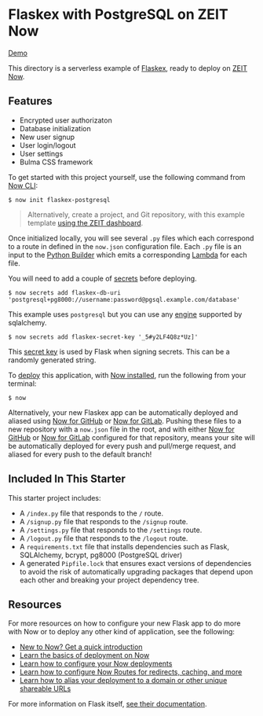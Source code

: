 # Flaskex with PostgreSQL on ZEIT Now

[Demo](https://flaskex-postgresql.now-examples.now.sh)

This directory is a serverless example of [Flaskex](https://github.com/anfederico/Flaskex), ready to deploy on [ZEIT Now](https://zeit.co/now).

## Features
- Encrypted user authorizaton
- Database initialization
- New user signup
- User login/logout
- User settings
- Bulma CSS framework

To get started with this project yourself, use the following command from [Now CLI](https://zeit.co/docs/v2/getting-started/installation#now-cli):

```shell
$ now init flaskex-postgresql
```

> Alternatively, create a project, and Git repository, with this example template [using the ZEIT dashboard](https://zeit.co/new/flaskex-postgresql).

Once initialized locally, you will see several `.py` files which each correspond to a route in defined in the `now.json` configuration file. Each `.py` file is an input to the [Python Builder](https://zeit.co/docs/v2/deployments/official-builders/python-now-python) which emits a corresponding [Lambda](https://zeit.co/docs/v2/deployments/concepts/lambdas/) for each file.

You will need to add a couple of [secrets](https://zeit.co/docs/v2/deployments/environment-variables-and-secrets) before deploying.

```shell
$ now secrets add flaskex-db-uri 'postgresql+pg8000://username:password@pgsql.example.com/database' 
```

This example uses `postgresql` but you can use any [engine](https://docs.sqlalchemy.org/en/13/core/engines.html) supported by sqlalchemy.

```shell
$ now secrets add flaskex-secret-key '_5#y2LF4Q8z*Uz]' 
```

This [secret key](http://flask.pocoo.org/docs/1.0/quickstart/#sessions) is used by Flask when signing secrets. This can be a randomly generated string.

To [deploy](https://zeit.co/docs/v2/deployments/basics) this application, with [Now installed](https://zeit.co/docs/v2/getting-started/installation), run the following from your terminal:

```shell
$ now
```

Alternatively, your new Flaskex app can be automatically deployed and aliased using [Now for GitHub](https://zeit.co/docs/v2/integrations/now-for-github) or [Now for GitLab](https://zeit.co/docs/v2/integrations/now-for-gitlab). Pushing these files to a new repository with a `now.json` file in the root, and with either [Now for GitHub](https://zeit.co/docs/v2/integrations/now-for-github) or [Now for GitLab](https://zeit.co/docs/v2/integrations/now-for-gitlab) configured for that repository, means your site will be automatically deployed for every push and pull/merge request, and aliased for every push to the default branch!

## Included In This Starter

This starter project includes:
- A `/index.py` file that responds to the `/` route.
- A `/signup.py` file that responds to the `/signup` route.
- A `/settings.py` file that responds to the `/settings` route.
- A `/logout.py` file that responds to the `/logout` route.
- A `requirements.txt` file that installs dependencies such as Flask, SQLAlchemy, bcrypt, pg8000 (PostgreSQL driver)
- A generated `Pipfile.lock` that ensures exact versions of dependencies to avoid the risk of automatically upgrading packages that depend upon each other and breaking your project dependency tree.

## Resources

For more resources on how to configure your new Flask app to do more with Now or to deploy any other kind of application, see the following:

- [New to Now? Get a quick introduction](https://zeit.co/docs/v2/getting-started/introduction-to-now)
- [Learn the basics of deployment on Now](https://zeit.co/docs/v2/deployments/basics)
- [Learn how to configure your Now deployments](https://zeit.co/docs/v2/deployments/configuration)
- [Learn how to configure Now Routes for redirects, caching, and more](https://zeit.co/docs/v2/deployments/routes)
- [Learn how to alias your deployment to a domain or other unique shareable URLs](https://zeit.co/docs/v2/domains-and-aliases/introduction)

For more information on Flask itself, [see their documentation](http://flask.pocoo.org/docs/).







